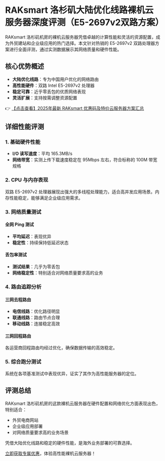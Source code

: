 # RAKsmart 洛杉矶大陆优化线路裸机云服务器深度评测（E5-2697v2双路方案）

RAKsmart 洛杉矶机房的裸机云服务器凭借卓越的计算性能和灵活的资源配置，成为外贸建站和企业级应用的热门选择。本文针对热销的 E5-2697v2 双路处理器方案进行全面评测，通过实测数据展示其网络质量和硬件性能。

## 核心优势概述
- **大陆优化线路**：专为中国用户优化的网络路由
- **高性能硬件**：双路 Intel E5-2697v2 处理器
- **稳定可靠**：近乎零丢包的优质网络表现
- **灵活扩展**：支持按需调整资源配置

👉 [【点击查看】2025年最新 RAKsmart 优惠码及特价云服务器方案汇总](https://bit.ly/raksmart)

## 详细性能评测

### 1. 基础硬件性能
- **I/O 读写速度**：平均 165.3MB/s
- **网络带宽**：实测上传下载速度稳定在 95Mbps 左右，符合标称的 100M 带宽规格

### 2. CPU 与内存表现
双路 E5-2697v2 处理器展现出强大的多线程处理能力，适合高并发应用场景。内存性能稳定，能够满足企业级应用需求。

### 3. 网络质量测试
#### 全网 Ping 测试
- **平均延迟**：表现优异
- **稳定性**：持续保持低延迟状态

#### 丢包率测试
- **测试结果**：几乎为零丢包
- **网络稳定性**：特别适合对网络质量要求高的业务

### 4. 路由追踪分析
#### 三网去程路由
- **电信线路**：优化路径明显
- **联通线路**：路由节点合理
- **移动线路**：连接稳定高效

#### 三网回程路由
各运营商回程路由均经过优化，确保数据传输的高效稳定。

### 5. 综合跑分测试
系统在各项基准测试中表现优异，证实了其作为高性能服务器的定位。

## 评测总结
RAKsmart 洛杉矶机房的这款裸机云服务器在硬件配置和网络优化方面表现出色，特别适合：
- 外贸电商网站
- 企业级应用部署
- 对网络质量要求高的业务场景

凭借大陆优化线路和稳定的硬件性能，是海外业务部署的可靠选择。

[立即获取专属优惠](https://bit.ly/raksmart)，体验高性能裸机云服务器！